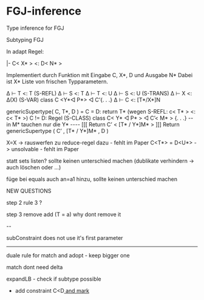 # FGJ-inference
Type inference for FGJ



Subtyping FGJ

In adapt Regel:

|- C< X* > <: D< N* >

Implementiert durch Funktion mit Eingabe C, X*, D und Ausgabe N*
Dabei ist X* Liste von frischen Typparametern.


∆ ⊢ T <: T (S-REFL)
∆ ⊢ S <: T ∆ ⊢ T <: U ∆ ⊢ S <: U (S-TRANS)
∆ ⊢ X <: ∆(X) (S-VAR)
class C <Y*◁ P*> ◁ C’{. . .} ∆ ⊢ C <: [T*/X*]N


genericSupertype( C, T*, D ) =
    C = D: return T*      (wegen S-REFL:     c< T* > <: c< T* >)
    C != D:  Regel (S-CLASS)
    class C< Y* ◁ P*  > ◁ C’< M* > {. . .}     -- in M* tauchen nur die Y*
    ---- [[[ Return C’ < [T* / Y*]M* > ]]]
    Return genericSupertype ( C’ , [T* / Y*]M* , D )


X=X -> rauswerfen zu reduce-regel dazu - fehlt im Paper
C<T*> = D<U*> -> unsolvable - fehlt im Paper

statt sets listen? sollte keinen unterschied machen (dublikate verhindern -> auch löschen oder ...)

füge bei equals auch an=a1 hinzu, sollte keinen unterschied machen

NEW QUESTIONS

step 2 rule 3 ?

step 3 remove add (T = a) why dont remove it

--

subConstraint does not use it's first parameter

---

duale rule for match and adopt - keep bigger one

match dont need delta

expandLB - check if subtype possible
 - add constraint C<T><D<U> and mark
